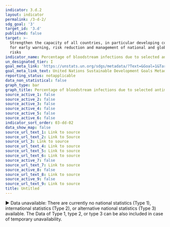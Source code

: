 ```yaml
---
indicator: 3.d.2
layout: indicator
permalink: /3-d-2/
sdg_goal: '3'
target_id: '3.d'
published: false
target: >-
  Strengthen the capacity of all countries, in particular developing countries,
  for early warning, risk reduction and management of national and global health
  risks
indicator_name: Percentage of bloodstream infections due to selected antimicrobial-resistant organisms
un_designated_tier: I
goal_meta_link: 'https://unstats.un.org/sdgs/metadata/?Text=&Goal=1&Target=3.d'
goal_meta_link_text: United Nations Sustainable Development Goals Metadata (PDF 894 KB)
reporting_status: notapplicable
data_non_statistical: false
graph_type: bar
graph_title: Percentage of bloodstream infections due to selected antimicrobial-resistant organisms
source_active_1: false
source_active_2: false
source_active_3: false
source_active_4: false
source_active_5: false
source_active_6: false
indicator_sort_order: 03-dd-02
data_show_map: false
source_url_text_1: Link to source
source_url_text_2: Link to Source
source_url_3: Link to source
source_url_text_4: Link to source
source_url_text_5: Link to source
source_url_text_6: Link to source
source_active_7: false
source_url_text_7: Link to source
source_active_8: false
source_url_text_8: Link to source
source_active_9: false
source_url_text_9: Link to source
title: Untitled
---
```

▶ Data unavailable: There are currently no national statistics (Type 1), international statistics (Type 2), or alternative national statistics (Type 3) available. The Data of Type 1, type 2, or type 3 can be also included in case of temporary unavailability.
